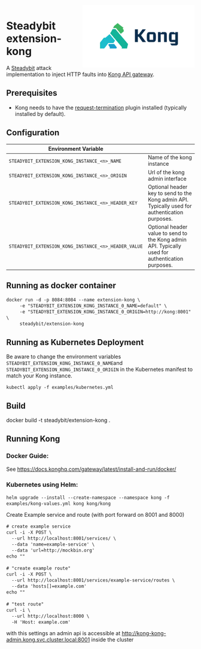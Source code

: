 <img src="./Kong_2x.png" width="300" align="right" alt="Kong logo">

# Steadybit extension-kong

A [Steadybit](https://www.steadybit.com/) attack implementation to inject HTTP faults into [Kong API gateway](https://konghq.com/).

## Prerequisites

- Kong needs to have the [request-termination](https://docs.konghq.com/hub/kong-inc/request-termination/#example-use-cases) plugin installed (typically
	installed by default).

## Configuration

| Environment Variable                                 |                                                                                                  |
|------------------------------------------------------|--------------------------------------------------------------------------------------------------|
| `STEADYBIT_EXTENSION_KONG_INSTANCE_<n>_NAME`         | Name of the kong instance                                                                        |
| `STEADYBIT_EXTENSION_KONG_INSTANCE_<n>_ORIGIN`       | Url of the kong admin interface                                                                  |
| `STEADYBIT_EXTENSION_KONG_INSTANCE_<n>_HEADER_KEY`   | Optional header key to send to the Kong admin API. Typically used for authentication purposes.   |
| `STEADYBIT_EXTENSION_KONG_INSTANCE_<n>_HEADER_VALUE` | Optional header value to send to the Kong admin API. Typically used for authentication purposes. |

## Running as docker container

```
docker run -d -p 8084:8084 --name extension-kong \
	 -e "STEADYBIT_EXTENSION_KONG_INSTANCE_0_NAME=default" \
	 -e "STEADYBIT_EXTENSION_KONG_INSTANCE_0_ORIGIN=http://kong:8001" \
	 steadybit/extension-kong
```

## Running as Kubernetes Deployment
Be aware to change the environment variables `STEADYBIT_EXTENSION_KONG_INSTANCE_0_NAME`and `STEADYBIT_EXTENSION_KONG_INSTANCE_0_ORIGIN` in the Kubernetes manifest to match your Kong instance.

```shell
kubectl apply -f examples/kubernetes.yml
```

## Build
docker build -t steadybit/extension-kong .

## Running Kong

### Docker Guide:
See https://docs.konghq.com/gateway/latest/install-and-run/docker/

### Kubernetes using Helm:

```
helm upgrade --install --create-namespace --namespace kong -f examples/kong-values.yml kong kong/kong
```

Create Example service and route (with port forward on 8001 and 8000)
```
# create example service
curl -i -X POST \
  --url http://localhost:8001/services/ \
  --data 'name=example-service' \
  --data 'url=http://mockbin.org'
echo ""

# "create example route"
curl -i -X POST \
  --url http://localhost:8001/services/example-service/routes \
  --data 'hosts[]=example.com'
echo ""

# "test route"
curl -i \
  --url http://localhost:8000 \
  -H 'Host: example.com'
```

with this settings an admin api is accessible at http://kong-kong-admin.kong.svc.cluster.local:8001 inside the cluster

